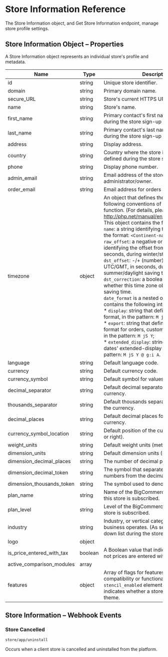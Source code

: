 # <span class="jumptarget"> Store Information Reference </span>

The Store Information object, and Get Store Information endpoint, manage store profile settings.

## <span class="jumptarget"> Store Information Object – Properties </span>

A Store Information object represents an individual store's profile and metadata.

| Name | Type | Description |
| --- | --- | --- |
| id | string | Unique store identifier. |
| domain | string | Primary domain name. |
| secure_URL | string | Store's current HTTPS URL. |
| name | string | Store's name. |
| first_name | string | Primary contact's first name (as defined during the store sign-up process). |
| last_name | string | Primary contact's last name (as defined during the store sign-up process). |
| address | string | Display address. |
| country | string | Country where the store is located (as defined during the store sign-up process). |
| phone | string | Display phone number. |
| admin_email | string | Email address of the store administrator/owner. |
| order_email | string | Email address for orders and fulfillment. |
| timezone | object | An object that defines the store's time zone, following conventions of the PHP `date` function. (For&#160;details, please see: <a href="http://php.net/manual/en/function.date.php" target="_blank">http://php.net/manual/en/function.date.php</a>.) This object contains the following elements:<br> `name`: a string identifying the time zone, in the format: <NOBR>`<Continent-name>/<City-name>`.</nobr><br> `raw_offset`: a negative or positive number, identifying the offset from UTC/GMT, in seconds, during winter/standard time.<br> `dst_offset`: -/+ (number) offset from UTC/GMT, in seconds, during summer/daylight saving time.<br> `dst_correction`: a boolean indicating whether this time zone observes daylight saving time.<br> `date_format` is a nested object, which contains the following internal elements:<br> * `display`: string that defines dates' display format, in the pattern: <NOBR>`M jS Y`;</nobr> <br> * `export`: string that defines the CSV export format for orders, customers, and products, in the pattern: <NOBR>`M jS Y`;</nobr> <br> * `extended_display`: string that defines dates' extended-display format, in the pattern: <NOBR>`M jS Y @ g:i A`.</nobr> |
| language | string | Default language code. |
| currency | string | Default currency code. |
| currency_symbol | string | Default symbol for values in the currency. |
| decimal_separator | string | Default decimal separator for values in the currency. |
| thousands_separator | string | Default thousands separator for values in the currency. |
| decimal_places | string | Default decimal places for values in the currency. |
| currency_symbol_location | string | Default position of the currency symbol (left or right). |
| weight_units | string | Default weight units (metric or imperial). |
| dimension_units | string | Default dimension units (metric or imperial). |
| dimension_decimal_places | string | The number of decimal places. |
| dimension_decimal_token | string | The symbol that separates the whole numbers from the decimal points. |
| dimension_thousands_token | string | The symbol used to denote thousands. |
| plan_name | string | Name of the BigCommerce plan to which this store is subscribed. |
| plan_level | string | Level of the BigCommerce plan to which this store is subscribed. |
| industry | string | Industry, or vertical category, in which the business operates. (As selected from drop-down list during the store sign-up process.) |
| logo | object |
| is_price_entered_with_tax | boolean | A Boolean value that indicates whether or not prices are entered with tax. |
| active_comparison_modules | array |  |
| features | object | Array of flags for features that affect app compatibility or functionality. Child `stencil_enabled` element is a Boolean that indicates whether a store is using a Stencil theme. |


## <span class="jumptarget"> Store Information – Webhook Events </span>

### <span class="jumptarget"> Store Cancelled </span>

```
store/app/uninstall
```
Occurs when a client store is cancelled and uninstalled from the platform.
